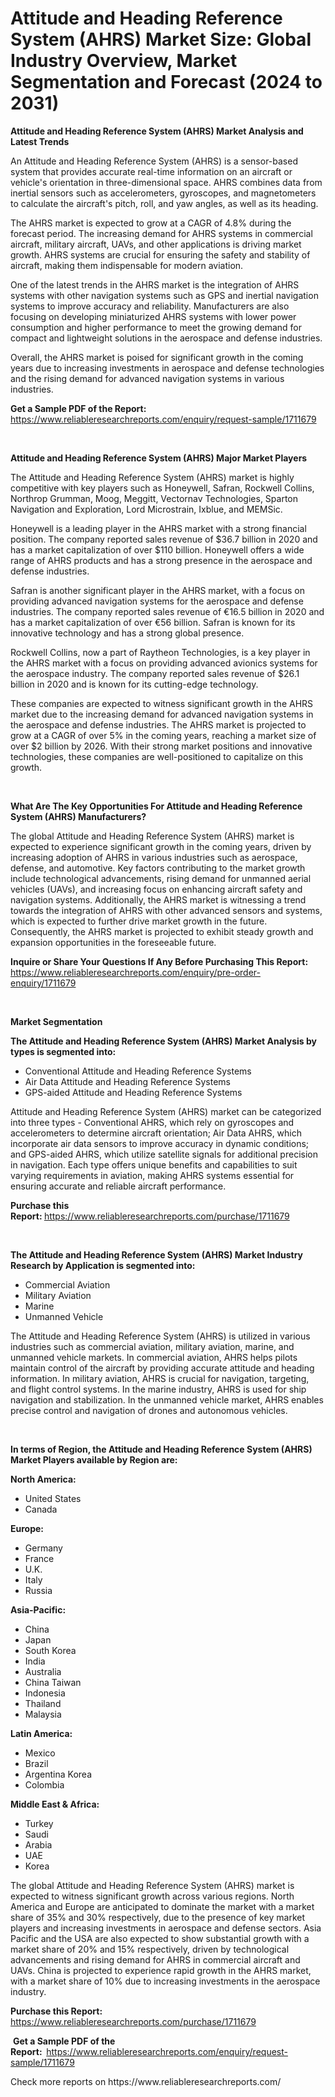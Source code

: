 <p><h1>Attitude and Heading Reference System (AHRS) Market Size: Global Industry Overview, Market Segmentation and Forecast (2024 to 2031)</h1></p><p><strong>Attitude and Heading Reference System (AHRS) Market Analysis and Latest Trends</strong></p>
<p><p>An Attitude and Heading Reference System (AHRS) is a sensor-based system that provides accurate real-time information on an aircraft or vehicle's orientation in three-dimensional space. AHRS combines data from inertial sensors such as accelerometers, gyroscopes, and magnetometers to calculate the aircraft's pitch, roll, and yaw angles, as well as its heading.</p><p>The AHRS market is expected to grow at a CAGR of 4.8% during the forecast period. The increasing demand for AHRS systems in commercial aircraft, military aircraft, UAVs, and other applications is driving market growth. AHRS systems are crucial for ensuring the safety and stability of aircraft, making them indispensable for modern aviation.</p><p>One of the latest trends in the AHRS market is the integration of AHRS systems with other navigation systems such as GPS and inertial navigation systems to improve accuracy and reliability. Manufacturers are also focusing on developing miniaturized AHRS systems with lower power consumption and higher performance to meet the growing demand for compact and lightweight solutions in the aerospace and defense industries.</p><p>Overall, the AHRS market is poised for significant growth in the coming years due to increasing investments in aerospace and defense technologies and the rising demand for advanced navigation systems in various industries.</p></p>
<p><strong>Get a Sample PDF of the Report:&nbsp;</strong> <a href="https://www.reliableresearchreports.com/enquiry/request-sample/1711679">https://www.reliableresearchreports.com/enquiry/request-sample/1711679</a></p>
<p>&nbsp;</p>
<p><strong>Attitude and Heading Reference System (AHRS) Major Market Players</strong></p>
<p><p>The Attitude and Heading Reference System (AHRS) market is highly competitive with key players such as Honeywell, Safran, Rockwell Collins, Northrop Grumman, Moog, Meggitt, Vectornav Technologies, Sparton Navigation and Exploration, Lord Microstrain, Ixblue, and MEMSic. </p><p>Honeywell is a leading player in the AHRS market with a strong financial position. The company reported sales revenue of $36.7 billion in 2020 and has a market capitalization of over $110 billion. Honeywell offers a wide range of AHRS products and has a strong presence in the aerospace and defense industries.</p><p>Safran is another significant player in the AHRS market, with a focus on providing advanced navigation systems for the aerospace and defense industries. The company reported sales revenue of €16.5 billion in 2020 and has a market capitalization of over €56 billion. Safran is known for its innovative technology and has a strong global presence.</p><p>Rockwell Collins, now a part of Raytheon Technologies, is a key player in the AHRS market with a focus on providing advanced avionics systems for the aerospace industry. The company reported sales revenue of $26.1 billion in 2020 and is known for its cutting-edge technology.</p><p>These companies are expected to witness significant growth in the AHRS market due to the increasing demand for advanced navigation systems in the aerospace and defense industries. The AHRS market is projected to grow at a CAGR of over 5% in the coming years, reaching a market size of over $2 billion by 2026. With their strong market positions and innovative technologies, these companies are well-positioned to capitalize on this growth.</p></p>
<p>&nbsp;</p>
<p><strong>What Are The Key Opportunities For Attitude and Heading Reference System (AHRS) Manufacturers?</strong></p>
<p><p>The global Attitude and Heading Reference System (AHRS) market is expected to experience significant growth in the coming years, driven by increasing adoption of AHRS in various industries such as aerospace, defense, and automotive. Key factors contributing to the market growth include technological advancements, rising demand for unmanned aerial vehicles (UAVs), and increasing focus on enhancing aircraft safety and navigation systems. Additionally, the AHRS market is witnessing a trend towards the integration of AHRS with other advanced sensors and systems, which is expected to further drive market growth in the future. Consequently, the AHRS market is projected to exhibit steady growth and expansion opportunities in the foreseeable future.</p></p>
<p><strong>Inquire or Share Your Questions If Any Before Purchasing This Report:</strong> <a href="https://www.reliableresearchreports.com/enquiry/pre-order-enquiry/1711679">https://www.reliableresearchreports.com/enquiry/pre-order-enquiry/1711679</a></p>
<p>&nbsp;</p>
<p><strong>Market Segmentation</strong></p>
<p><strong>The Attitude and Heading Reference System (AHRS) Market Analysis by types is segmented into:</strong></p>
<p><ul><li>Conventional Attitude and Heading Reference Systems</li><li>Air Data Attitude and Heading Reference Systems</li><li>GPS-aided Attitude and Heading Reference Systems</li></ul></p>
<p><p>Attitude and Heading Reference System (AHRS) market can be categorized into three types - Conventional AHRS, which rely on gyroscopes and accelerometers to determine aircraft orientation; Air Data AHRS, which incorporate air data sensors to improve accuracy in dynamic conditions; and GPS-aided AHRS, which utilize satellite signals for additional precision in navigation. Each type offers unique benefits and capabilities to suit varying requirements in aviation, making AHRS systems essential for ensuring accurate and reliable aircraft performance.</p></p>
<p><strong>Purchase this Report:&nbsp;</strong><a href="https://www.reliableresearchreports.com/purchase/1711679">https://www.reliableresearchreports.com/purchase/1711679</a></p>
<p>&nbsp;</p>
<p><strong>The Attitude and Heading Reference System (AHRS) Market Industry Research by Application is segmented into:</strong></p>
<p><ul><li>Commercial Aviation</li><li>Military Aviation</li><li>Marine</li><li>Unmanned Vehicle</li></ul></p>
<p><p>The Attitude and Heading Reference System (AHRS) is utilized in various industries such as commercial aviation, military aviation, marine, and unmanned vehicle markets. In commercial aviation, AHRS helps pilots maintain control of the aircraft by providing accurate attitude and heading information. In military aviation, AHRS is crucial for navigation, targeting, and flight control systems. In the marine industry, AHRS is used for ship navigation and stabilization. In the unmanned vehicle market, AHRS enables precise control and navigation of drones and autonomous vehicles.</p></p>
<p>&nbsp;</p>
<p><strong>In terms of Region, the Attitude and Heading Reference System (AHRS) Market Players available by Region are:</strong></p>
<p>
    <p> <strong> North America: </strong>
        <ul>
            <li>United States</li>
            <li>Canada</li>
        </ul>
        </p> 
    <p> <strong> Europe: </strong>
        <ul>
            <li>Germany</li>
            <li>France</li>
            <li>U.K.</li>
            <li>Italy</li>
            <li>Russia</li>
        </ul>
        </p> 
    <p> <strong> Asia-Pacific: </strong>
        <ul>
            <li>China</li>
            <li>Japan</li>
            <li>South Korea</li>
            <li>India</li>
            <li>Australia</li>
            <li>China Taiwan</li>
            <li>Indonesia</li>
            <li>Thailand</li>
            <li>Malaysia</li>
        </ul>
        </p> 
    <p> <strong> Latin America: </strong>
        <ul>
            <li>Mexico</li>
            <li>Brazil</li>
            <li>Argentina Korea</li>
            <li>Colombia</li>
        </ul>
        </p> 
    <p> <strong> Middle East & Africa: </strong>
        <ul>
            <li>Turkey</li>
            <li>Saudi</li>
            <li>Arabia</li>
            <li>UAE</li>
            <li>Korea</li>
        </ul>
    </p>
    </p>
<p><p>The global Attitude and Heading Reference System (AHRS) market is expected to witness significant growth across various regions. North America and Europe are anticipated to dominate the market with a market share of 35% and 30% respectively, due to the presence of key market players and increasing investments in aerospace and defense sectors. Asia Pacific and the USA are also expected to show substantial growth with a market share of 20% and 15% respectively, driven by technological advancements and rising demand for AHRS in commercial aircraft and UAVs. China is projected to experience rapid growth in the AHRS market, with a market share of 10% due to increasing investments in the aerospace industry.</p></p>
<p><strong>Purchase this Report: </strong><a href="https://www.reliableresearchreports.com/purchase/1711679">https://www.reliableresearchreports.com/purchase/1711679</a></p>
<p>&nbsp;<strong>Get a Sample PDF of the Report:&nbsp;&nbsp;</strong><a href="https://www.reliableresearchreports.com/enquiry/request-sample/1711679">https://www.reliableresearchreports.com/enquiry/request-sample/1711679</a></p>
<p><strong></strong></p>
<p>Check more reports on https://www.reliableresearchreports.com/</p>